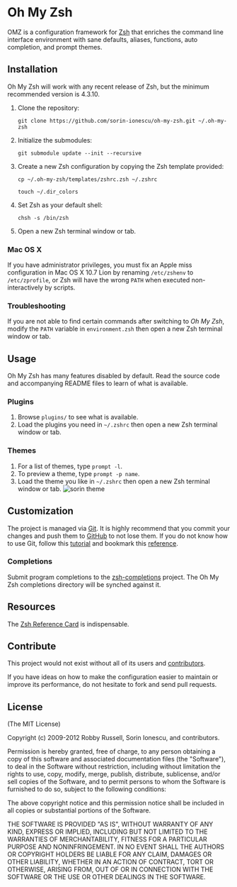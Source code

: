 # Oh My Zsh

OMZ is a configuration framework for [Zsh](http://www.zsh.org) that enriches
the command line interface environment with sane defaults, aliases, functions,
auto completion, and prompt themes.

## Installation

Oh My Zsh will work with any recent release of Zsh, but the minimum recommended
version is 4.3.10.

1. Clone the repository:

    `git clone https://github.com/sorin-ionescu/oh-my-zsh.git ~/.oh-my-zsh`

2. Initialize the submodules:

    `git submodule update --init --recursive`

3. Create a new Zsh configuration by copying the Zsh template provided:

    `cp ~/.oh-my-zsh/templates/zshrc.zsh ~/.zshrc`

    `touch ~/.dir_colors`

4. Set Zsh as your default shell:

    `chsh -s /bin/zsh`

5. Open a new Zsh terminal window or tab.

### Mac OS X

If you have administrator privileges, you must fix an Apple miss configuration
in Mac OS X 10.7 Lion by renaming `/etc/zshenv` to `/etc/zprofile`, or Zsh will
have the wrong `PATH` when executed non-interactively by scripts.

### Troubleshooting

If you are not able to find certain commands after switching to *Oh My Zsh*,
modify the `PATH` variable in `environment.zsh` then open a new Zsh terminal
window or tab.

## Usage

Oh My Zsh has many features disabled by default. Read the source code and
accompanying README files to learn of what is available.

### Plugins

1. Browse `plugins/` to see what is available.
2. Load the plugins you need in `~/.zshrc` then open a new Zsh terminal window
   or tab.

### Themes

1. For a list of themes, type `prompt -l`.
2. To preview a theme, type `prompt -p name`.
3. Load the theme you like in `~/.zshrc` then open a new Zsh terminal window or
   tab.
   ![sorin theme](http://i.imgur.com/aipDQ.png "sorin theme")

## Customization

The project is managed via [Git](http://git-scm.com). It is highly recommend
that you commit your changes and push them to [GitHub](http://github.com) to
not lose them. If you do not know how to use Git, follow this
[tutorial](http://gitimmersion.com) and bookmark this
[reference](http://gitref.org).

### Completions

Submit program completions to the
[zsh-completions](https://github.com/zsh-users/zsh-completions) project. The Oh
My Zsh completions directory will be synched against it.

## Resources

The [Zsh Reference Card](http://www.bash2zsh.com/zsh_refcard/refcard.pdf) is
indispensable.

## Contribute

This project would not exist without all of its users and
[contributors](https://github.com/sorin-ionescu/oh-my-zsh/contributors).

If you have ideas on how to make the configuration easier to maintain or
improve its performance, do not hesitate to fork and send pull requests.

## License

(The MIT License)

Copyright (c) 2009-2012 Robby Russell, Sorin Ionescu, and contributors.

Permission is hereby granted, free of charge, to any person obtaining a copy of
this software and associated documentation files (the "Software"), to deal in
the Software without restriction, including without limitation the rights to
use, copy, modify, merge, publish, distribute, sublicense, and/or sell copies
of the Software, and to permit persons to whom the Software is furnished to do
so, subject to the following conditions:

The above copyright notice and this permission notice shall be included in all
copies or substantial portions of the Software.

THE SOFTWARE IS PROVIDED "AS IS", WITHOUT WARRANTY OF ANY KIND, EXPRESS OR
IMPLIED, INCLUDING BUT NOT LIMITED TO THE WARRANTIES OF MERCHANTABILITY,
FITNESS FOR A PARTICULAR PURPOSE AND NONINFRINGEMENT. IN NO EVENT SHALL THE
AUTHORS OR COPYRIGHT HOLDERS BE LIABLE FOR ANY CLAIM, DAMAGES OR OTHER
LIABILITY, WHETHER IN AN ACTION OF CONTRACT, TORT OR OTHERWISE, ARISING FROM,
OUT OF OR IN CONNECTION WITH THE SOFTWARE OR THE USE OR OTHER DEALINGS IN THE
SOFTWARE.

